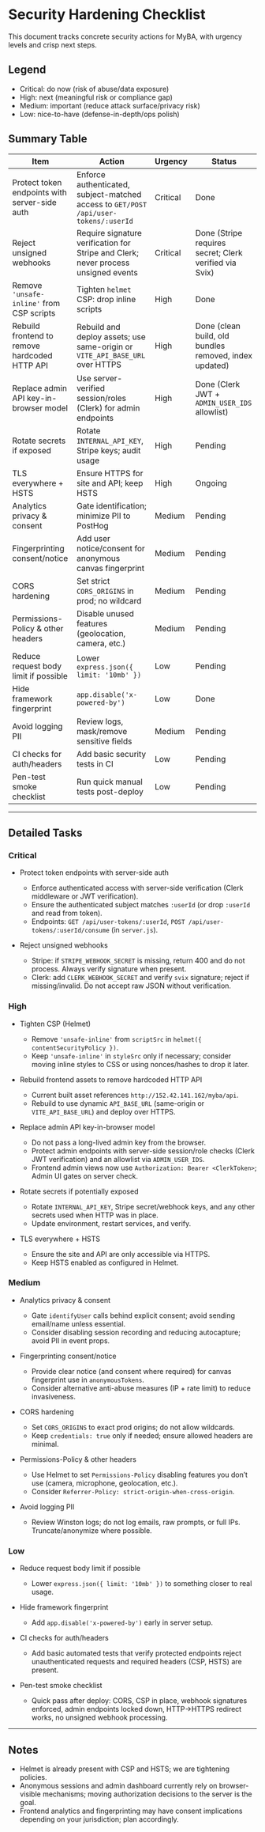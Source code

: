 # Security Hardening Checklist

This document tracks concrete security actions for MyBA, with urgency levels and crisp next steps.

## Legend
- Critical: do now (risk of abuse/data exposure)
- High: next (meaningful risk or compliance gap)
- Medium: important (reduce attack surface/privacy risk)
- Low: nice-to-have (defense-in-depth/ops polish)

## Summary Table

| Item | Action | Urgency | Status |
|---|---|---|---|
| Protect token endpoints with server-side auth | Enforce authenticated, subject-matched access to `GET/POST /api/user-tokens/:userId` | Critical | Done |
| Reject unsigned webhooks | Require signature verification for Stripe and Clerk; never process unsigned events | Critical | Done (Stripe requires secret; Clerk verified via Svix) |
| Remove `'unsafe-inline'` from CSP scripts | Tighten `helmet` CSP: drop inline scripts | High | Done |
| Rebuild frontend to remove hardcoded HTTP API | Rebuild and deploy assets; use same-origin or `VITE_API_BASE_URL` over HTTPS | High | Done (clean build, old bundles removed, index updated) |
| Replace admin API key-in-browser model | Use server-verified session/roles (Clerk) for admin endpoints | High | Done (Clerk JWT + `ADMIN_USER_IDS` allowlist) |
| Rotate secrets if exposed | Rotate `INTERNAL_API_KEY`, Stripe keys; audit usage | High | Pending |
| TLS everywhere + HSTS | Ensure HTTPS for site and API; keep HSTS | High | Ongoing |
| Analytics privacy & consent | Gate identification; minimize PII to PostHog | Medium | Pending |
| Fingerprinting consent/notice | Add user notice/consent for anonymous canvas fingerprint | Medium | Pending |
| CORS hardening | Set strict `CORS_ORIGINS` in prod; no wildcard | Medium | Pending |
| Permissions-Policy & other headers | Disable unused features (geolocation, camera, etc.) | Medium | Pending |
| Reduce request body limit if possible | Lower `express.json({ limit: '10mb' })` | Low | Pending |
| Hide framework fingerprint | `app.disable('x-powered-by')` | Low | Done |
| Avoid logging PII | Review logs, mask/remove sensitive fields | Medium | Pending |
| CI checks for auth/headers | Add basic security tests in CI | Low | Pending |
| Pen-test smoke checklist | Run quick manual tests post-deploy | Low | Pending |

---

## Detailed Tasks

### Critical
- Protect token endpoints with server-side auth
  - Enforce authenticated access with server-side verification (Clerk middleware or JWT verification).
  - Ensure the authenticated subject matches `:userId` (or drop `:userId` and read from token).
  - Endpoints: `GET /api/user-tokens/:userId`, `POST /api/user-tokens/:userId/consume` (in `server.js`).

- Reject unsigned webhooks
  - Stripe: if `STRIPE_WEBHOOK_SECRET` is missing, return 400 and do not process. Always verify signature when present.
  - Clerk: add `CLERK_WEBHOOK_SECRET` and verify `svix` signature; reject if missing/invalid. Do not accept raw JSON without verification.

### High
- Tighten CSP (Helmet)
  - Remove `'unsafe-inline'` from `scriptSrc` in `helmet({ contentSecurityPolicy })`.
  - Keep `'unsafe-inline'` in `styleSrc` only if necessary; consider moving inline styles to CSS or using nonces/hashes to drop it later.

- Rebuild frontend assets to remove hardcoded HTTP API
  - Current built asset references `http://152.42.141.162/myba/api`.
  - Rebuild to use dynamic `API_BASE_URL` (same-origin or `VITE_API_BASE_URL`) and deploy over HTTPS.

- Replace admin API key-in-browser model
  - Do not pass a long-lived admin key from the browser.
  - Protect admin endpoints with server-side session/role checks (Clerk JWT verification) and an allowlist via `ADMIN_USER_IDS`.
  - Frontend admin views now use `Authorization: Bearer <ClerkToken>`; Admin UI gates on server check.

- Rotate secrets if potentially exposed
  - Rotate `INTERNAL_API_KEY`, Stripe secret/webhook keys, and any other secrets used when HTTP was in place.
  - Update environment, restart services, and verify.

- TLS everywhere + HSTS
  - Ensure the site and API are only accessible via HTTPS.
  - Keep HSTS enabled as configured in Helmet.

### Medium
- Analytics privacy & consent
  - Gate `identifyUser` calls behind explicit consent; avoid sending email/name unless essential.
  - Consider disabling session recording and reducing autocapture; avoid PII in event props.

- Fingerprinting consent/notice
  - Provide clear notice (and consent where required) for canvas fingerprint use in `anonymousTokens`.
  - Consider alternative anti-abuse measures (IP + rate limit) to reduce invasiveness.

- CORS hardening
  - Set `CORS_ORIGINS` to exact prod origins; do not allow wildcards.
  - Keep `credentials: true` only if needed; ensure allowed headers are minimal.

- Permissions-Policy & other headers
  - Use Helmet to set `Permissions-Policy` disabling features you don’t use (camera, microphone, geolocation, etc.).
  - Consider `Referrer-Policy: strict-origin-when-cross-origin`.

- Avoid logging PII
  - Review Winston logs; do not log emails, raw prompts, or full IPs. Truncate/anonymize where possible.

### Low
- Reduce request body limit if possible
  - Lower `express.json({ limit: '10mb' })` to something closer to real usage.

- Hide framework fingerprint
  - Add `app.disable('x-powered-by')` early in server setup.

- CI checks for auth/headers
  - Add basic automated tests that verify protected endpoints reject unauthenticated requests and required headers (CSP, HSTS) are present.

- Pen-test smoke checklist
  - Quick pass after deploy: CORS, CSP in place, webhook signatures enforced, admin endpoints locked down, HTTP->HTTPS redirect works, no unsigned webhook processing.

---

## Notes
- Helmet is already present with CSP and HSTS; we are tightening policies.
- Anonymous sessions and admin dashboard currently rely on browser-visible mechanisms; moving authorization decisions to the server is the goal.
- Frontend analytics and fingerprinting may have consent implications depending on your jurisdiction; plan accordingly.
